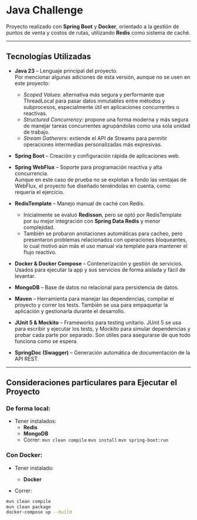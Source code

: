 # Java Challenge

Proyecto realizado con **Spring Boot** y **Docker**, orientado a la gestión de puntos de venta y costos de rutas, utilizando **Redis** como sistema de caché.

---

## Tecnologías Utilizadas

- **Java 23** – Lenguaje principal del proyecto.  
  Por mencionar algunas adiciones de esta versión, aunque no se usen en este proyecto:
    
    - *Scoped Values*: alternativa más segura y performante que ThreadLocal para pasar datos inmutables entre métodos y subprocesos, especialmente útil en aplicaciones concurrentes o reactivas.
    - *Structured Concurrency*: propone una forma moderna y más segura de manejar tareas concurrentes agrupándolas como una sola unidad de trabajo.
    - *Stream Gatherers*: extiende el API de Streams para permitir operaciones intermedias personalizadas más expresivas.
	
- **Spring Boot** – Creación y configuración rápida de aplicaciones web.  
- **Spring WebFlux** – Soporte para programación reactiva y alta concurrencia.  
   Aunque en este caso de prueba no se explotan a fondo las ventajas de WebFlux, el proyecto fue diseñado teniéndolas en cuenta, como requería el ejercicio.
- **RedisTemplate** – Manejo manual de caché con Redis.  
   - Inicialmente se evaluó **Redisson**, pero se optó por RedisTemplate por su mejor integración con **Spring Data Redis** y menor complejidad.
   - También se probaron anotaciones automáticas para cacheo, pero presentaron problemas relacionados con operaciones bloqueantes, lo cual motivó aún más el uso manual vía template para mantener el flujo reactivo.
- **Docker & Docker Compose** – Contenerización y gestión de servicios. Usados para ejecutar la app y sus servicios de forma aislada y fácil de levantar.
- **MongoDB** – Base de datos no relacional para persistencia de datos.  
- **Maven** – Herramienta para manejar las dependencias, compilar el proyecto y correr los tests. También se usa para empaquetar la aplicación y gestionarla durante el desarrollo.  
- **JUnit 5 & Mockito** – Frameworks para testing unitario. JUnit 5 se usa para escribir y ejecutar los tests, y Mockito para simular dependencias y probar cada parte por separado. Son útiles para asegurarse de que todo funciona como se espera.
- **SpringDoc (Swagger)** – Generación automática de documentación de la API REST.

---

## Consideraciones particulares para Ejecutar el Proyecto

### De forma local:

- Tener instalados:
  - **Redis**
  - **MongoDB**
  - Correr:
	`mvn clean compile`
	`mvn install`
	`mvn spring-boot:run`
	
### Con Docker:

- Tener instalado:
  - **Docker**
  
- Correr:

```bash
mvn clean compile
mvn clean package
docker-compose up --build
